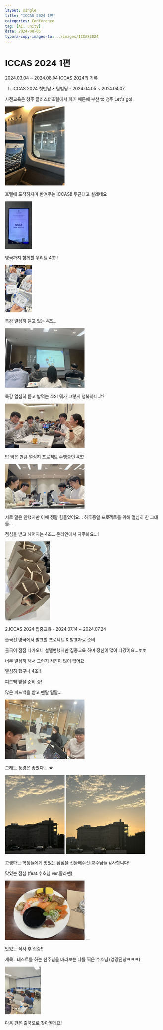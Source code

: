 ```yaml
---
layout: single
title: "ICCAS 2024 1편"
categories: Conference
tag: [AI, unity]
date: 2024-08-05
typora-copy-images-to: ..\images/ICCAS2024
---
```


# ICCAS 2024 1편

2024.03.04 ~ 2024.08.04 ICCAS 2024의 기록



1. ICCAS 2024 첫만남 & 팀빌딩 - 2024.04.05 ~ 2024.04.07

사전교육은 청주 글러스터호텔에서 하기 때문에 부산 to 청주 Let's go!

<img src="/images/ICCAS2024/IMG_6309.JPEG" alt="IMG_6309" style="zoom:25%;" />



호텔에 도착하자마 반겨주는 ICCAS!! 두근대고 설레네요

<img src="/images/ICCAS2024/IMG_6324.JPG" alt="IMG_6324" style="zoom:15%;" />



영국까지 함께할 우리팀 4조!!

<img src="/images/ICCAS2024/IMG_6326.JPG" alt="IMG_6326" style="zoom:15%;" />

특강 열심히 듣고 있는 4조...

<img src="/images/ICCAS2024/IMG_6312.JPEG" alt="IMG_6312" style="zoom:25%;" />

특강 열심히 듣고 밥먹는 4조! 뭐가 그렇게 행복하니..??

<img src="/images/ICCAS2024/IMG_6322.JPG" alt="IMG_6322" style="zoom:25%;" />

밥 먹은 만큼 열심히 프로젝트 수행중인 4조!

<img src="/images/ICCAS2024/IMG_6328.JPG" alt="IMG_6328" style="zoom:25%;" />

서로 말은 안했지만 이때 정말 힘들었어요... 하루종일 프로젝트를 위해 열심히 한 그대들... 



점심을 받고 헤어지는 4조... 온라인에서 자주봐요...!

<img src="/images/ICCAS2024/IMG_6330.JPG" alt="IMG_6330" style="zoom:25%;" />



2.ICCAS 2024 집중교육 - 2024.07.14 ~ 2024.07.24

출국전 영국에서 발표할 프로젝트 & 발표자료 준비

출국이 점점 다가오니 설렐뻔했지만 집중교육 하며 정신이 많이 나갔어요...ㅎㅎ

너무 열심히 해서 그런지 사진이 많이 없어요

열심히 했구나 4조!!



피드백 받을 준비 중!

많은 피드백을 받고 멘탈 탈탈...

<img src="/images/ICCAS2024/IMG_6731.JPEG" alt="IMG_6731" style="zoom:25%;" />



그래도 풍경은 좋았다....☆

<img src="/images/ICCAS2024/IMG_6737.JPEG" alt="IMG_6737" style="zoom:25%;" />

<img src="/images/ICCAS2024/IMG_6739.JPEG" alt="IMG_6739" style="zoom:25%;" />



고생하는 학생들에게 맛있는 점심을 선물해주신 교수님들 감사합니다!!

맛있는 점심 (feat.수호님 ver.쫄라맨)

<img src="/images/ICCAS2024/IMG_6725.JPEG" alt="IMG_6725" style="zoom:25%;" />

<img src="/images/ICCAS2024/IMG_6742.JPG" alt="IMG_6742" style="zoom:15%;" />

맛있는 식사 후 집중!!

제목 : 테스트를 하는 선주님을 바라보는 나를 찍은 수호님 (엉망진창ㅋㅋㅋ)

<img src="/images/ICCAS2024/IMG_6743.JPG" alt="IMG_6743" style="zoom:15%;" />

다음 편은 출국으로 찾아뵐게요!
